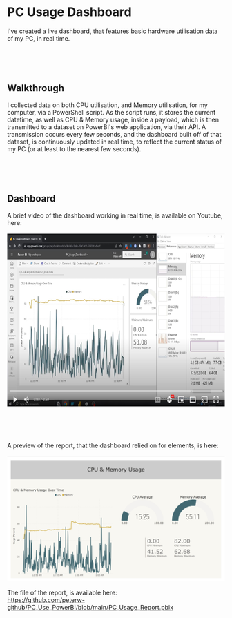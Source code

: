 # PC Usage Dashboard
I've created a live dashboard, that features basic hardware utilisation data of my PC, in real time.


<br>
<br>
<br>




## Walkthrough

I collected data on both CPU utilisation, and Memory utilisation, for my computer, via a PowerShell script. As the script runs, it stores the current datetime, as 
well as CPU & Memory usage, inside a payload, which is then transmitted to a dataset on PowerBI's web application, via their API. A transmission occurs every few 
seconds, and the dashboard built off of that dataset, is continuously updated in real time, to reflect the current status of my PC (or at least to the nearest
few seconds).

<br>
<br>
<br>


## Dashboard
A brief video of the dashboard working in real time, is available on Youtube, here: <br><br>
[<img alt="YouTube Walkthrough" width="700" height=400 src="./Images&Video/Video_PreviewImage.JPG" />](https://youtu.be/KLuV2aJx-sc)

<br>
<br>
<br>

A preview of the report, that the dashboard relied on for elements, is here: <br><br>
![Image Of PC Usage Report](https://github.com/peterw-github/PC_Use_PowerBI/blob/main/Images%26Video/PC_Usage_Report.JPG)

The file of the report, is available here: <br>
https://github.com/peterw-github/PC_Use_PowerBI/blob/main/PC_Usage_Report.pbix
